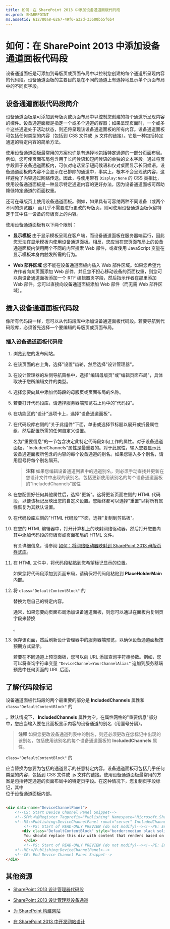 ```yaml
---
title: 如何：在 SharePoint 2013 中添加设备通道面板代码段
ms.prod: SHAREPOINT
ms.assetid: 612780a8-6267-49f6-a32d-33600bb5f6b4
---
```



# 如何：在 SharePoint 2013 中添加设备通道面板代码段
设备通道面板是可添加到母版页或页面布局中以控制您创建的每个通道所呈现内容的代码段。设备通道面板的主要目的是在不同的通道上有选择地显示单个页面布局中的不同页字段。
## 设备通道面板代码段简介
<a name="Introduction"> </a>

设备通道面板是可添加到母版页或页面布局中以控制您创建的每个通道所呈现内容的控件。设备通道面板是指定一个或多个通道的容器；如果呈现页面时，一个或多个这些通道处于活动状态，则还将呈现该设备通道面板的所有内容。设备通道面板可包括任何类型的内容（包括到 CSS 文件或 .js 文件的链接）。它是一种包括特定通道的特定内容的简单方法。
  
    
    
使用设备通道面板最常用的方案也许是有选择地包括特定通道的一部分页面布局。例如，您可使页面布局包含用于长问候语和短问候语的单独的文本字段。通过将页字段置于设备通道面板内，可仅对电话显示短问候语和仅对桌面显示长问候语。设备通道面板的内容不会显示在已排除的通道中，事实上，根本不会呈现该内容，这样避免了内容通过网络传送。因此，与使用带有  `Display:None` 的 CSS 类相比，使用设备通道面板是一种显示特定通道内容的更好办法，因为设备通道面板可帮助降低特定通道的页面权重。
  
    
    
还可在母版页上使用设备通道面板。例如，如果具有可容纳两种不同设备（或两个不同的浏览器） 而几乎不需要进行更改的母版页，则可使用设备通道面板保留特定于其中任一设备的母版页上的内容。
  
    
    
使用设备通道面板有以下两个限制：
  
    
    

- **显示模板** 由于显示模板呈现在客户端，而设备通道面板在服务器端运行，因此您无法在显示模板内使用设备通道面板。相反，您应当在您页面布局上的设备通道面板内使用两个不同的内容搜索 Web 部件，或者使用 JavaScript 变量在显示模板本身内触发所需的行为。
    
  
- **Web 部件区域** 您不能在设备通道面板内插入 Web 部件区域。如果您希望允许作者向某页面添加 Web 部件，并且您不担心移动设备的页面权重，则您可以向设备通道面板添加一个 RTF 编辑器页字段，然后指示作者在那里添加 Web 部件。您可以直接向设备通道面板添加 Web 部件（而无需 Web 部件区域）。
    
  

## 插入设备通道面板代码段
<a name="InsertSnippet"> </a>

像所有代码段一样，您可以从代码段库中添加设备通道面板代码段。若要导航到代码段库，必须首先选择一个要编辑的母版页或页面布局。
  
    
    

### 插入设备通道面板代码段


1. 浏览到您的发布网站。
    
  
2. 在该页面的右上角，选择"设置"齿轮，然后选择"设计管理器"。
    
  
3. 在设计管理器的左侧导航窗格中，选择"编辑母版页"或"编辑页面布局"，具体取决于您所编辑文件的类型。
    
  
4. 选择您要向其中添加代码段的母版页或页面布局的名称。
    
  
5. 若要打开代码段库，请选择服务器端预览右上角中的"代码段"。
    
  
6. 在功能区的"设计"选项卡上，选择"设备通道面板"。
    
  
7. 在代码段库右侧的"关于此组件"下面，单击或选择节标题以展开或折叠属性组，然后配置所需的任何自定义设置。
    
    名为"重要信息"的一节包含决定此特定代码段如何工作的属性。对于设备通道面板，"IncludedChannels"属性是最重要的。对于此属性，输入您要显示此设备通道面板所包含的内容的每个设备通道的别名。如果您输入多个别名，请用逗号将每个别名隔开。
    
    > **注释**
      > 如果您编辑设备通道列表中的通道别名，则必须手动查找并更新在您设计文件中出现的该别名，包括更新使用该别名的每个设备通道面板的"IncludedChannels"属性 
8. 在您配置好任何其他属性后，选择"更新"。这将更新页面左侧的 HTML 代码段，以便该标记反映出您的自定义设置。您始终都可以选择"重置"以将所有属性恢复为其默认设置。
    
  
9. 在代码段库左侧的"HTML 代码段"下面，选择"复制到剪贴板"。
    
  
10. 在您的 HTML 编辑器中，打开计算机上的映射网络驱动器，然后打开您要向其中添加代码段的母版页或页面布局的 HTML 文件。
    
    有关详细信息，请参阅 [如何：将网络驱动器映射到 SharePoint 2013 母版页样式库](how-to-map-a-network-drive-to-the-sharepoint-2013-master-page-gallery.md)。
    
  
11. 在 HTML 文件中，将代码段粘贴到您希望标记显示的位置。
    
    如果您将代码段添加到页面布局，请确保将代码段粘贴到 **PlaceHolderMain** 内部。
    
  
12. 将  `class="DefaultContentBlock"` 的 **<div>** 替换为您自己的特定内容。
    
    通常，如果您要向页面布局添加设备通道面板，则您可以通过在面板内复制页字段来替换 **<div>**。
    
  
13. 保存该页面，然后刷新设计管理器中的服务器端预览，以确保设备通道面板按预期方式显示。
    
    若要在不同通道上预览面板，您可以向 URL 添加查询字符串参数。例如，您可以将查询字符串变量  `"DeviceChannel=YourChannelAlias"` 追加到服务器端预览中任何页面的 URL 后面。
    
  

## 了解代码段标记
<a name="UnderstandMarkup"> </a>

设备通道面板代码段的两个最重要的部分是 **IncludedChannels** 属性和 `class="DefaultContentBlock"` 的 **<div>**。默认情况下， **IncludedChannels** 属性为空。在属性网格的"重要信息"部分中，您应当输入要在此面板显示内容的设备通道的别名（用逗号分隔）。
  
    
    

> **注释**
> 如果您更改设备通道列表中的别名，则还必须更改在您标记中出现的该别名，包括使用该别名的每个设备通道面板的 **IncludedChannels** 属性。
  
    
    

 `class="DefaultContentBlock"` 的 **<div>** 应当替换为您要为包括的通道显示的任意特定内容。设备通道面板可包括几乎任何类型的内容，包括到 CSS 文件或 .js 文件的链接。使用设备通道面板最常用的方案是包括特定通道的页面布局中的特定页字段。在这种情况下，您复制页字段标记，其中 **<div>** 位于设备通道面板内部。
  
    
    



```HTML

<div data-name="DeviceChannelPanel">
    <!--CS: Start Device Channel Panel Snippet-->
    <!--SPM:<%@Register Tagprefix="Publishing" Namespace="Microsoft.SharePoint.Publishing.WebControls" Assembly="Microsoft.SharePoint.Publishing, Version=15.0.0.0, Culture=neutral, PublicKeyToken=71e9bce111e9429c"%>-->
    <!--MS:<Publishing:DeviceChannelPanel runat="server" IncludedChannels="MyPhoneChannel, MyTabletChannel">-->
        <!--PS: Start of READ-ONLY PREVIEW (do not modify)--><!--PE: End of READ-ONLY PREVIEW-->
       <div class="DefaultContentBlock" style="border:medium black solid; background:yellow; color:black; margin:20px; padding:10px;">
        You should replace this div with content that renders based on your Device Channel Panel Properties.    
        </div>
        <!--PS: Start of READ-ONLY PREVIEW (do not modify)--><!--PE: End of READ-ONLY PREVIEW-->
    <!--ME:</Publishing:DeviceChannelPanel>-->
    <!--CE: End Device Channel Panel Snippet-->
</div>

```


## 其他资源
<a name="AdditionalResources"> </a>


-  [SharePoint 2013 设计管理器代码段](sharepoint-2013-design-manager-snippets.md)
    
  
-  [SharePoint 2013 设计管理器设备通道](sharepoint-2013-design-manager-device-channels.md)
    
  
-  [为 SharePoint 构建网站](build-sites-for-sharepoint.md)
    
  
-  [在 SharePoint 2013 中开发网站设计](develop-the-site-design-in-sharepoint-2013.md)
    
  

